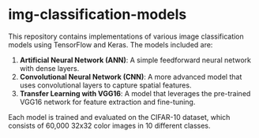 # img-classification-models

This repository contains implementations of various image classification models using TensorFlow and Keras. The models included are:

1. **Artificial Neural Network (ANN)**: A simple feedforward neural network with dense layers.
2. **Convolutional Neural Network (CNN)**: A more advanced model that uses convolutional layers to capture spatial features.
3. **Transfer Learning with VGG16**: A model that leverages the pre-trained VGG16 network for feature extraction and fine-tuning.

Each model is trained and evaluated on the CIFAR-10 dataset, which consists of 60,000 32x32 color images in 10 different classes.
